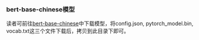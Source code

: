 ### bert-base-chinese模型
  读者可前往[bert-base-chinese](https://huggingface.co/bert-base-chinese/tree/main)中下载模型，将config.json, pytorch_model.bin, vocab.txt这三个文件下载后，拷贝到此目录下即可。
